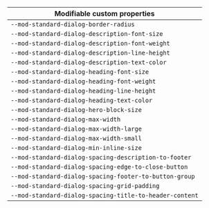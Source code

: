 | Modifiable custom properties                            |
| ------------------------------------------------------- |
| `--mod-standard-dialog-border-radius`                   |
| `--mod-standard-dialog-description-font-size`           |
| `--mod-standard-dialog-description-font-weight`         |
| `--mod-standard-dialog-description-line-height`         |
| `--mod-standard-dialog-description-text-color`          |
| `--mod-standard-dialog-heading-font-size`               |
| `--mod-standard-dialog-heading-font-weight`             |
| `--mod-standard-dialog-heading-line-height`             |
| `--mod-standard-dialog-heading-text-color`              |
| `--mod-standard-dialog-hero-block-size`                 |
| `--mod-standard-dialog-max-width`                       |
| `--mod-standard-dialog-max-width-large`                 |
| `--mod-standard-dialog-max-width-small`                 |
| `--mod-standard-dialog-min-inline-size`                 |
| `--mod-standard-dialog-spacing-description-to-footer`   |
| `--mod-standard-dialog-spacing-edge-to-close-button`    |
| `--mod-standard-dialog-spacing-footer-to-button-group`  |
| `--mod-standard-dialog-spacing-grid-padding`            |
| `--mod-standard-dialog-spacing-title-to-header-content` |
